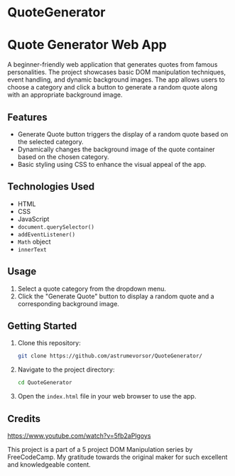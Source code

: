# QuoteGenerator

# Quote Generator Web App

A beginner-friendly web application that generates quotes from famous personalities. The project showcases basic DOM manipulation techniques, event handling, and dynamic background images. The app allows users to choose a category and click a button to generate a random quote along with an appropriate background image.

## Features

- Generate Quote button triggers the display of a random quote based on the selected category.
- Dynamically changes the background image of the quote container based on the chosen category.
- Basic styling using CSS to enhance the visual appeal of the app.

## Technologies Used

- HTML
- CSS
- JavaScript
- `document.querySelector()`
- `addEventListener()`
- `Math` object
- `innerText`

## Usage

1. Select a quote category from the dropdown menu.
2. Click the "Generate Quote" button to display a random quote and a corresponding background image.

## Getting Started

1. Clone this repository:

   ```bash
   git clone https://github.com/astrumevorsor/QuoteGenerator/
   ```

2. Navigate to the project directory:

   ```bash
   cd QuoteGenerator
   ```

3. Open the `index.html` file in your web browser to use the app.

## Credits

https://www.youtube.com/watch?v=5fb2aPlgoys

This project is a part of a 5 project DOM Manipulation series by FreeCodeCamp. My gratitude towards the original maker for such excellent and knowledgeable content. 



